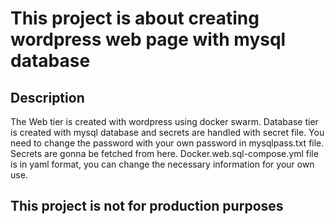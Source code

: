# This project is about creating wordpress web page with mysql database 

## Description
The Web tier is created with wordpress using docker swarm. Database tier is created with mysql database and secrets are handled with secret file. You need to change the password with your own password in mysqlpass.txt file. Secrets are gonna be fetched from here. Docker.web.sql-compose.yml file is in yaml format, you can change the necessary information for your own use.
## This project is not for production purposes

